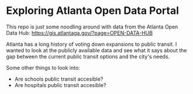 # Exploring Atlanta Open Data Portal

This repo is just some noodling around with data from the Atlanta Open Data Hub: https://gis.atlantaga.gov/?page=OPEN-DATA-HUB

Atlanta has a long history of voting down expansions to public transit. I wanted to look at the publicly available data and see what it says about the gap between the current public transit options and the city's needs. 

Some other things to look into:
- Are schools public transit accesible?
- Are hospitals public transit accesible?